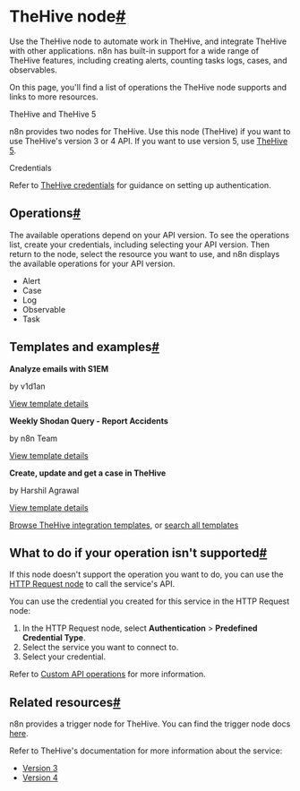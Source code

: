 [](https://github.com/n8n-io/n8n-docs/edit/main/docs/integrations/builtin/app-nodes/n8n-nodes-base.thehive.md "Edit this page")

# TheHive node[#](#thehive-node "Permanent link")

Use the TheHive node to automate work in TheHive, and integrate TheHive with other applications. n8n has built-in support for a wide range of TheHive features, including creating alerts, counting tasks logs, cases, and observables.

On this page, you'll find a list of operations the TheHive node supports and links to more resources.

TheHive and TheHive 5

n8n provides two nodes for TheHive. Use this node (TheHive) if you want to use TheHive's version 3 or 4 API. If you want to use version 5, use [TheHive 5](../n8n-nodes-base.thehive5/).

Credentials

Refer to [TheHive credentials](../../credentials/thehive/) for guidance on setting up authentication.

## Operations[#](#operations "Permanent link")

The available operations depend on your API version. To see the operations list, create your credentials, including selecting your API version. Then return to the node, select the resource you want to use, and n8n displays the available operations for your API version.

*   Alert
*   Case
*   Log
*   Observable
*   Task

## Templates and examples[#](#templates-and-examples "Permanent link")

**Analyze emails with S1EM**

by v1d1an

[View template details](https://n8n.io/workflows/1602-analyze-emails-with-s1em/)

**Weekly Shodan Query - Report Accidents**

by n8n Team

[View template details](https://n8n.io/workflows/1977-weekly-shodan-query-report-accidents/)

**Create, update and get a case in TheHive**

by Harshil Agrawal

[View template details](https://n8n.io/workflows/808-create-update-and-get-a-case-in-thehive/)

[Browse TheHive integration templates](https://n8n.io/integrations/thehive/), or [search all templates](https://n8n.io/workflows/)

## What to do if your operation isn't supported[#](#what-to-do-if-your-operation-isnt-supported "Permanent link")

If this node doesn't support the operation you want to do, you can use the [HTTP Request node](../../core-nodes/n8n-nodes-base.httprequest/) to call the service's API.

You can use the credential you created for this service in the HTTP Request node:

1.  In the HTTP Request node, select **Authentication** > **Predefined Credential Type**.
2.  Select the service you want to connect to.
3.  Select your credential.

Refer to [Custom API operations](../../../custom-operations/) for more information.

## Related resources[#](#related-resources "Permanent link")

n8n provides a trigger node for TheHive. You can find the trigger node docs [here](../../trigger-nodes/n8n-nodes-base.thehivetrigger/).

Refer to TheHive's documentation for more information about the service:

*   [Version 3](https://docs.thehive-project.org/thehive/legacy/thehive3/api/)
*   [Version 4](https://docs.thehive-project.org/cortex/api/api-guide/)